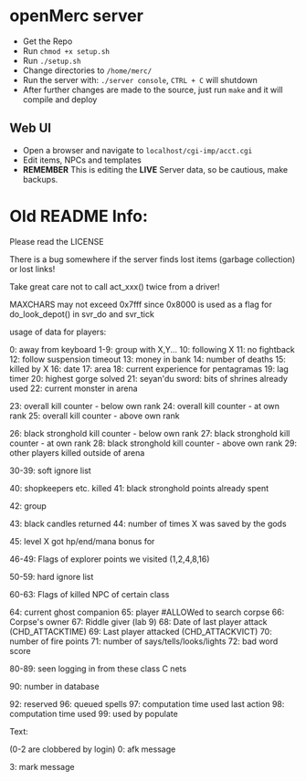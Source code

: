 # openMerc server
* Get the Repo
* Run `chmod +x setup.sh`
* Run `./setup.sh`
* Change directories to `/home/merc/`
* Run the server with: `./server console`, `CTRL + C` will shutdown
* After further changes are made to the source, just run `make` and it will compile and deploy

## Web UI
* Open a browser and navigate to `localhost/cgi-imp/acct.cgi`
* Edit items, NPCs and templates
* **REMEMBER** This is editing the **LIVE** Server data, so be cautious, make backups.

# Old README Info:
Please read the LICENSE

There is a bug somewhere if the server finds lost items (garbage collection) or
lost links!

Take great care not to call act_xxx() twice from a driver!

MAXCHARS may not exceed 0x7fff since 0x8000 is used as a flag for
do_look_depot() in svr_do and svr_tick

usage of data for players:

0:      away from keyboard
1-9:    group with X,Y...
10:     following X
11:     no fightback
12:     follow suspension timeout
13:     money in bank
14:     number of deaths
15:     killed by X
16:      date
17:      area
18:     current experience for pentagramas
19:     lag timer
20:     highest gorge solved
21:     seyan'du sword: bits of shrines already used
22:     current monster in arena

23:     overall kill counter - below own rank
24:     overall kill counter - at own rank
25:     overall kill counter - above own rank

26:     black stronghold kill counter - below own rank
27:     black stronghold kill counter - at own rank
28:     black stronghold kill counter - above own rank
29:     other players killed outside of arena

30-39:  soft ignore list

40:     shopkeepers etc. killed
41:     black stronghold points already spent

42:     group

43:     black candles returned
44:     number of times X was saved by the gods

45:     level X got hp/end/mana bonus for

46-49:  Flags of explorer points we visited (1,2,4,8,16)


50-59:  hard ignore list

60-63:  Flags of killed NPC of certain class

64:     current ghost companion
65:     player #ALLOWed to search corpse
66:     Corpse's owner
67:     Riddle giver (lab 9)
68:     Date of last player attack (CHD_ATTACKTIME)
69:     Last player attacked       (CHD_ATTACKVICT)
70:	number of fire points
71:     number of says/tells/looks/lights
72:     bad word score

80-89:	seen logging in from these class C nets

90:     number in database

92:     reserved
96:     queued spells
97:     computation time used last action
98:     computation time used
99:     used by populate

Text:

(0-2 are clobbered by login)
0:      afk message

3:      mark message
